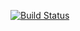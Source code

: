[![Build Status](https://travis-ci.org/zurich316/Batlalla-Naval.svg?branch=master)](https://travis-ci.org/zurich316/Batlalla-Naval)